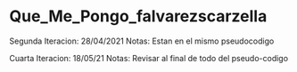 # Que_Me_Pongo_falvarezscarzella

Segunda Iteracion: 28/04/2021
Notas: Estan en el mismo pseudocodigo

Cuarta Iteracion: 18/05/21
Notas: Revisar al final de todo del pseudo-codigo
